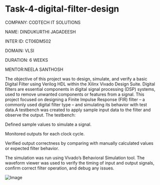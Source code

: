 # Task-4-digital-filter-design

COMPANY: CODTECH IT SOLUTIONS

NAME: DINDUKURTHI JAGADEESH

INTER ID: CT06DM502

DOMAIN: VLSI

DURATION: 6 WEEKS

MENTOR:NEELA SANTHOSH



The objective of this project was to design, simulate, and verify a basic Digital Filter using Verilog HDL within the Xilinx Vivado Design Suite. Digital filters are essential components in digital signal processing (DSP) systems, used to remove unwanted components or features from a signal. This project focused on designing a Finite Impulse Response (FIR) filter – a commonly used digital filter type – and simulating its behavior with test data.A testbench was created to apply sample input data to the filter and observe the output. The testbench:

Defined sample values to simulate a signal.

Monitored outputs for each clock cycle.

Verified output correctness by comparing with manually calculated values or expected filter behavior.

The simulation was run using Vivado’s Behavioral Simulation tool. The waveform viewer was used to verify the timing of input and output signals, confirm correct filter operation, and debug any issues.

![Image](https://github.com/user-attachments/assets/d5df7fbd-61e0-42be-8810-26c83d1f4094)
